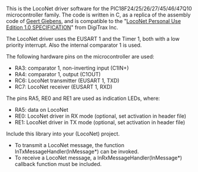 This is the LocoNet driver software for the PIC18F24/25/26/27/45/46/47Q10 microcontroller family.
The code is written in C, as a replica of the assembly code of [Geert Giebens](https://github.com/GeertGiebens), and is compatible to the "[LocoNet Personal Use Edition 1.0 SPECIFICATION](https://www.digitrax.com/static/apps/cms/media/documents/loconet/loconetpersonaledition.pdf)" from DigiTrax Inc.

The LocoNet driver uses the EUSART 1 and the Timer 1, both with a low priority interrupt. Also the internal comparator 1 is used.

The following hardware pins on the microcontroller are used:
  - RA3: comparator 1, non-inverting input (C1IN+)
  - RA4: comparator 1, output (C1OUT)
  - RC6: LocoNet transmitter (EUSART 1, TXD)
  - RC7: LocoNet receiver (EUSART 1, RXD)

The pins RA5, RE0 and RE1 are used as indication LEDs, where:
  - RA5: data on LocoNet
  - RE0: LocoNet driver in RX mode (optional, set activation in header file)
  - RE1: LocoNet driver in TX mode (optional, set activation in header file)

Include this library into your (LocoNet) project.
 - To transmit a LocoNet message, the function lnTxMessageHandler(lnMessage*) can be invoked.
 - To receive a LocoNet message, a lnRxMessageHandler(lnMessage*) callback function must be included.